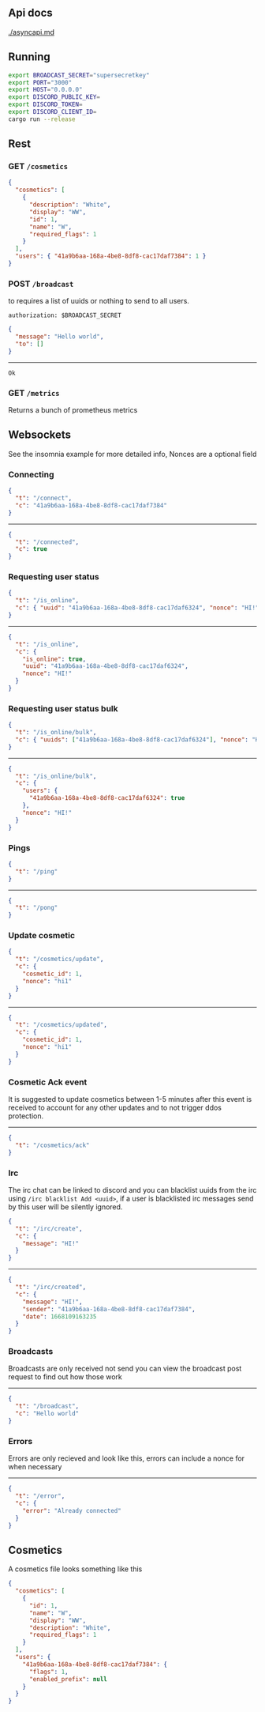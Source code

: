 ## Api docs

[./asyncapi.md](./asyncapi.md)

## Running

```bash
export BROADCAST_SECRET="supersecretkey"
export PORT="3000"
export HOST="0.0.0.0"
export DISCORD_PUBLIC_KEY=
export DISCORD_TOKEN=
export DISCORD_CLIENT_ID=
cargo run --release
```

## Rest

### GET `/cosmetics`

```json
{
  "cosmetics": [
    {
      "description": "White",
      "display": "WW",
      "id": 1,
      "name": "W",
      "required_flags": 1
    }
  ],
  "users": { "41a9b6aa-168a-4be8-8df8-cac17daf7384": 1 }
}
```

### POST `/broadcast`

to requires a list of uuids or nothing to send to all users.

```
authorization: $BROADCAST_SECRET
```

```json
{
  "message": "Hello world",
  "to": []
}
```

---

```
Ok
```

### GET `/metrics`

Returns a bunch of prometheus metrics

## Websockets

See the insomnia example for more detailed info,
Nonces are a optional field

### Connecting

```json
{
  "t": "/connect",
  "c": "41a9b6aa-168a-4be8-8df8-cac17daf7384"
}
```

---

```json
{
  "t": "/connected",
  "c": true
}
```

### Requesting user status

```json
{
  "t": "/is_online",
  "c": { "uuid": "41a9b6aa-168a-4be8-8df8-cac17daf6324", "nonce": "HI!" }
}
```

---

```json
{
  "t": "/is_online",
  "c": {
    "is_online": true,
    "uuid": "41a9b6aa-168a-4be8-8df8-cac17daf6324",
    "nonce": "HI!"
  }
}
```

### Requesting user status bulk

```json
{
  "t": "/is_online/bulk",
  "c": { "uuids": ["41a9b6aa-168a-4be8-8df8-cac17daf6324"], "nonce": "HI!" }
}
```

---

```json
{
  "t": "/is_online/bulk",
  "c": {
    "users": {
      "41a9b6aa-168a-4be8-8df8-cac17daf6324": true
    },
    "nonce": "HI!"
  }
}
```

### Pings

```json
{
  "t": "/ping"
}
```

---

```json
{
  "t": "/pong"
}
```

### Update cosmetic

```json
{
  "t": "/cosmetics/update",
  "c": {
    "cosmetic_id": 1,
    "nonce": "hi1"
  }
}
```

---

```json
{
  "t": "/cosmetics/updated",
  "c": {
    "cosmetic_id": 1,
    "nonce": "hi1"
  }
}
```

### Cosmetic Ack event

It is suggested to update cosmetics between 1-5 minutes after this event is received to account for any other updates and to not trigger ddos protection.

---

```json
{
  "t": "/cosmetics/ack"
}
```

### Irc

The irc chat can be linked to discord and you can blacklist uuids from the irc using `/irc blacklist Add <uuid>`, if a user is blacklisted irc messages send by this user will be silently ignored.

```json
{
  "t": "/irc/create",
  "c": {
    "message": "HI!"
  }
}
```

---

```json
{
  "t": "/irc/created",
  "c": {
    "message": "HI!",
    "sender": "41a9b6aa-168a-4be8-8df8-cac17daf7384",
    "date": 1668109163235
  }
}
```

### Broadcasts

Broadcasts are only received not send you can view the broadcast post request to find out how those work

---

```json
{
  "t": "/broadcast",
  "c": "Hello world"
}
```

### Errors

Errors are only recieved and look like this, errors can include a nonce for when necessary

---

```json
{
  "t": "/error",
  "c": {
    "error": "Already connected"
  }
}
```

## Cosmetics

A cosmetics file looks something like this

```json
{
  "cosmetics": [
    {
      "id": 1,
      "name": "W",
      "display": "WW",
      "description": "White",
      "required_flags": 1
    }
  ],
  "users": {
    "41a9b6aa-168a-4be8-8df8-cac17daf7384": {
      "flags": 1,
      "enabled_prefix": null
    }
  }
}
```
